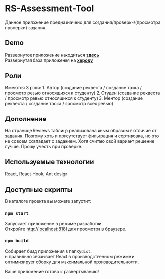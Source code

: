 # RS-Assessment-Tool

Данное приложение предназначено для создания/проверки/(просмотра првоерки) задания.<br>

## Demo

Развернутое приложение находиться <strong>[здесь](https://group2-xcheck.netlify.app/)</strong>
<br>
Развернутая база приложения на <strong>[хероку](https://x-check-json-server.herokuapp.com/)</strong>
<br>

## Роли

  Имеются 3 роли:
    1. Автор  (создание реквеста / создание таска / просмотр ревью относящихся к студенту)
    2. Студен (создание реквеста / просмотр ревью относящихся к студенту)
    3. Ментор (создание реквеста / создание таска / просмотр всех ревью)

## Дополнение
  
  На странице Reviews таблица реализована иным образом в отличие от задания. Поэтому хоть и присутствует фильтрация и сортировка, но это не совсем совпадает с заданием. Хотя считаю свой вариант решение лучше. Прошу учесть при проверке.

## Используемые технологии
  
React, React-Hook, Ant design

## Доступные скрипты

В каталоге проекта вы можете запустит:

### `npm start`

Запускает приложение в режиме разработки.<br>
Откройте [http://localhost:8181](http://localhost:8181) для просмотра в браузере.<br>

### `npm build`

Собирает билд приложения в папку`dist`.<br>
н правильно связывает React в производственном режиме и оптимизирует сборку для максимальной производительности.<br>

Ваше приложение готово к развертыванию!
